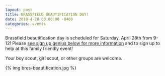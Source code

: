```yaml
---
layout: post
title: BRASSFIELD BEAUTIFICATION DAY!
date: 2018-4-28 00:00:00 -0400
categories: events
---
```

Brassfield beautification day is scheduled for Saturday, April 28th from 9-12! Please [see sign up genius below for more information](http://www.signupgenius.com/go/5080b4ea9af2eabf58-brassfield1) and to sign up to help at this family friendly event!

Your boy scout, girl scout, or other groups are welcome. 

<div class="text-center">
 {% img bres-beautification.jpg %}
</div>
